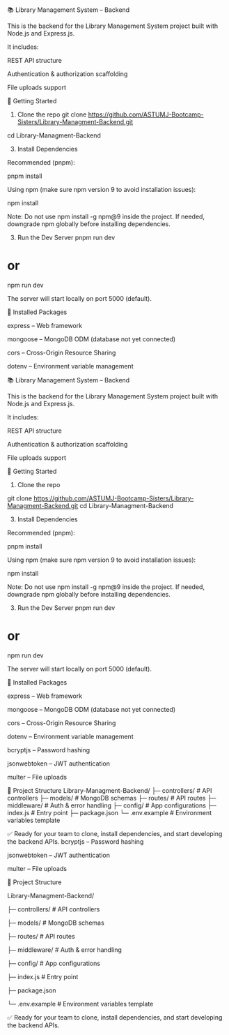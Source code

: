📚 Library Management System – Backend

This is the backend for the Library Management System project built with Node.js and Express.js.

It includes:

REST API structure

Authentication & authorization scaffolding

File uploads support

🔹 Getting Started
1. Clone the repo
git clone https://github.com/ASTUMJ-Bootcamp-Sisters/Library-Managment-Backend.git

cd Library-Managment-Backend

3. Install Dependencies
   

Recommended (pnpm):

pnpm install



Using npm (make sure npm version 9 to avoid installation issues):

npm install



Note: Do not use npm install -g npm@9 inside the project. If needed, downgrade npm globally before installing dependencies.

3. Run the Dev Server
pnpm run dev
# or
npm run dev


The server will start locally on port 5000 (default).

🔹 Installed Packages

express – Web framework

mongoose – MongoDB ODM (database not yet connected)

cors – Cross-Origin Resource Sharing

dotenv – Environment variable management

📚 Library Management System – Backend

This is the backend for the Library Management System project built with Node.js and Express.js.

It includes:

REST API structure

Authentication & authorization scaffolding

File uploads support

🔹 Getting Started

1. Clone the repo
   
git clone https://github.com/ASTUMJ-Bootcamp-Sisters/Library-Managment-Backend.git
cd Library-Managment-Backend

3. Install Dependencies

Recommended (pnpm):

pnpm install


Using npm (make sure npm version 9 to avoid installation issues):


npm install


Note: Do not use npm install -g npm@9 inside the project. If needed, downgrade npm globally before installing dependencies.

3. Run the Dev Server
pnpm run dev
# or
npm run dev


The server will start locally on port 5000 (default).

🔹 Installed Packages


express – Web framework

mongoose – MongoDB ODM (database not yet connected)

cors – Cross-Origin Resource Sharing

dotenv – Environment variable management

bcryptjs – Password hashing

jsonwebtoken – JWT authentication

multer – File uploads

🔹 Project Structure
Library-Managment-Backend/
├─ controllers/        # API controllers
├─ models/             # MongoDB schemas
├─ routes/             # API routes
├─ middleware/         # Auth & error handling
├─ config/             # App configurations
├─ index.js            # Entry point
├─ package.json
└─ .env.example        # Environment variables template


✅ Ready for your team to clone, install dependencies, and start developing the backend APIs.
bcryptjs – Password hashing

jsonwebtoken – JWT authentication

multer – File uploads

🔹 Project Structure

Library-Managment-Backend/

├─ controllers/        # API controllers

├─ models/             # MongoDB schemas

├─ routes/             # API routes

├─ middleware/         # Auth & error handling

├─ config/             # App configurations

├─ index.js            # Entry point

├─ package.json

└─ .env.example        # Environment variables template


✅ Ready for your team to clone, install dependencies, and start developing the backend APIs.

